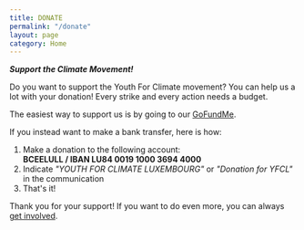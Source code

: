```yaml
---
title: DONATE
permalink: "/donate"
layout: page
category: Home
---
```


<em> **Support the Climate Movement!** </em>

Do you want to support the Youth For Climate movement? You can help us a lot with your donation! Every strike and every action needs a budget.

The easiest way to support us is by going to our [GoFundMe](https://www.gofundme.com/f/20th-of-september-action-funding).

If you instead want to make a bank transfer, here is how:

1. Make a donation to the following account:  
   **BCEELULL / IBAN LU84 0019 1000 3694 4000**
2. Indicate _"YOUTH FOR CLIMATE LUXEMBOURG"_ or _"Donation for YFCL"_ in the communication
3. That's it!
 
 Thank you for your support! If you want to do even more, you can always [get involved](get-involved).